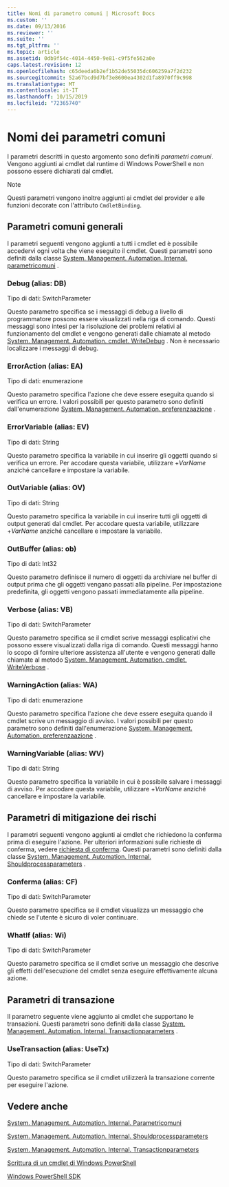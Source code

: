 ```yaml
---
title: Nomi di parametro comuni | Microsoft Docs
ms.custom: ''
ms.date: 09/13/2016
ms.reviewer: ''
ms.suite: ''
ms.tgt_pltfrm: ''
ms.topic: article
ms.assetid: 0db9f54c-4014-4450-9e81-c9f5fe562a0e
caps.latest.revision: 12
ms.openlocfilehash: c65deeda6b2ef1b52de55035dc606259a7f2d232
ms.sourcegitcommit: 52a67bcd9d7bf3e8600ea4302d1fa8970ff9c998
ms.translationtype: MT
ms.contentlocale: it-IT
ms.lasthandoff: 10/15/2019
ms.locfileid: "72365740"
---
```

# <a name="common-parameter-names"></a>Nomi dei parametri comuni

I parametri descritti in questo argomento sono definiti *parametri comuni*. Vengono aggiunti ai cmdlet dal runtime di Windows PowerShell e non possono essere dichiarati dal cmdlet.

> [!NOTE]
> Questi parametri vengono inoltre aggiunti ai cmdlet del provider e alle funzioni decorate con l'attributo `CmdletBinding`.

## <a name="general-common-parameters"></a>Parametri comuni generali

I parametri seguenti vengono aggiunti a tutti i cmdlet ed è possibile accedervi ogni volta che viene eseguito il cmdlet. Questi parametri sono definiti dalla classe [System. Management. Automation. Internal. parametricomuni](/dotnet/api/System.Management.Automation.Internal.CommonParameters) .

### <a name="debug-alias-db"></a>Debug (alias: DB)

Tipo di dati: SwitchParameter

Questo parametro specifica se i messaggi di debug a livello di programmatore possono essere visualizzati nella riga di comando. Questi messaggi sono intesi per la risoluzione dei problemi relativi al funzionamento del cmdlet e vengono generati dalle chiamate al metodo [System. Management. Automation. cmdlet. WriteDebug](/dotnet/api/System.Management.Automation.Cmdlet.WriteDebug) . Non è necessario localizzare i messaggi di debug.

### <a name="erroraction-alias-ea"></a>ErrorAction (alias: EA)

Tipo di dati: enumerazione

Questo parametro specifica l'azione che deve essere eseguita quando si verifica un errore. I valori possibili per questo parametro sono definiti dall'enumerazione [System. Management. Automation. preferenzaazione](/dotnet/api/System.Management.Automation.ActionPreference) .

### <a name="errorvariable-alias-ev"></a>ErrorVariable (alias: EV)

Tipo di dati: String

Questo parametro specifica la variabile in cui inserire gli oggetti quando si verifica un errore. Per accodare questa variabile, utilizzare +*VarName* anziché cancellare e impostare la variabile.

### <a name="outvariable-alias-ov"></a>OutVariable (alias: OV)

Tipo di dati: String

Questo parametro specifica la variabile in cui inserire tutti gli oggetti di output generati dal cmdlet. Per accodare questa variabile, utilizzare +*VarName* anziché cancellare e impostare la variabile.

### <a name="outbuffer-alias-ob"></a>OutBuffer (alias: ob)

Tipo di dati: Int32

Questo parametro definisce il numero di oggetti da archiviare nel buffer di output prima che gli oggetti vengano passati alla pipeline. Per impostazione predefinita, gli oggetti vengono passati immediatamente alla pipeline.

### <a name="verbose-alias-vb"></a>Verbose (alias: VB)

Tipo di dati: SwitchParameter

Questo parametro specifica se il cmdlet scrive messaggi esplicativi che possono essere visualizzati dalla riga di comando. Questi messaggi hanno lo scopo di fornire ulteriore assistenza all'utente e vengono generati dalle chiamate al metodo [System. Management. Automation. cmdlet. WriteVerbose](/dotnet/api/System.Management.Automation.Cmdlet.WriteVerbose) .

### <a name="warningaction-alias-wa"></a>WarningAction (alias: WA)

Tipo di dati: enumerazione

Questo parametro specifica l'azione che deve essere eseguita quando il cmdlet scrive un messaggio di avviso. I valori possibili per questo parametro sono definiti dall'enumerazione [System. Management. Automation. preferenzaazione](/dotnet/api/System.Management.Automation.ActionPreference) .

### <a name="warningvariable-alias-wv"></a>WarningVariable (alias: WV)

Tipo di dati: String

Questo parametro specifica la variabile in cui è possibile salvare i messaggi di avviso. Per accodare questa variabile, utilizzare +*VarName* anziché cancellare e impostare la variabile.

## <a name="risk-mitigation-parameters"></a>Parametri di mitigazione dei rischi

I parametri seguenti vengono aggiunti ai cmdlet che richiedono la conferma prima di eseguire l'azione. Per ulteriori informazioni sulle richieste di conferma, vedere [richiesta di conferma](./requesting-confirmation-from-cmdlets.md). Questi parametri sono definiti dalla classe [System. Management. Automation. Internal. Shouldprocessparameters](/dotnet/api/System.Management.Automation.Internal.ShouldProcessParameters) .

### <a name="confirm-alias-cf"></a>Conferma (alias: CF)

Tipo di dati: SwitchParameter

Questo parametro specifica se il cmdlet visualizza un messaggio che chiede se l'utente è sicuro di voler continuare.

### <a name="whatif-alias-wi"></a>WhatIf (alias: Wi)

Tipo di dati: SwitchParameter

Questo parametro specifica se il cmdlet scrive un messaggio che descrive gli effetti dell'esecuzione del cmdlet senza eseguire effettivamente alcuna azione.

## <a name="transaction-parameters"></a>Parametri di transazione

Il parametro seguente viene aggiunto ai cmdlet che supportano le transazioni. Questi parametri sono definiti dalla classe [System. Management. Automation. Internal. Transactionparameters](/dotnet/api/System.Management.Automation.Internal.TransactionParameters) .

### <a name="usetransaction-alias-usetx"></a>UseTransaction (alias: UseTx)

Tipo di dati: SwitchParameter

Questo parametro specifica se il cmdlet utilizzerà la transazione corrente per eseguire l'azione.

## <a name="see-also"></a>Vedere anche

[System. Management. Automation. Internal. Parametricomuni](/dotnet/api/System.Management.Automation.Internal.CommonParameters)

[System. Management. Automation. Internal. Shouldprocessparameters](/dotnet/api/System.Management.Automation.Internal.ShouldProcessParameters)

[System. Management. Automation. Internal. Transactionparameters](/dotnet/api/System.Management.Automation.Internal.TransactionParameters)

[Scrittura di un cmdlet di Windows PowerShell](./writing-a-windows-powershell-cmdlet.md)

[Windows PowerShell SDK](../windows-powershell-reference.md)
